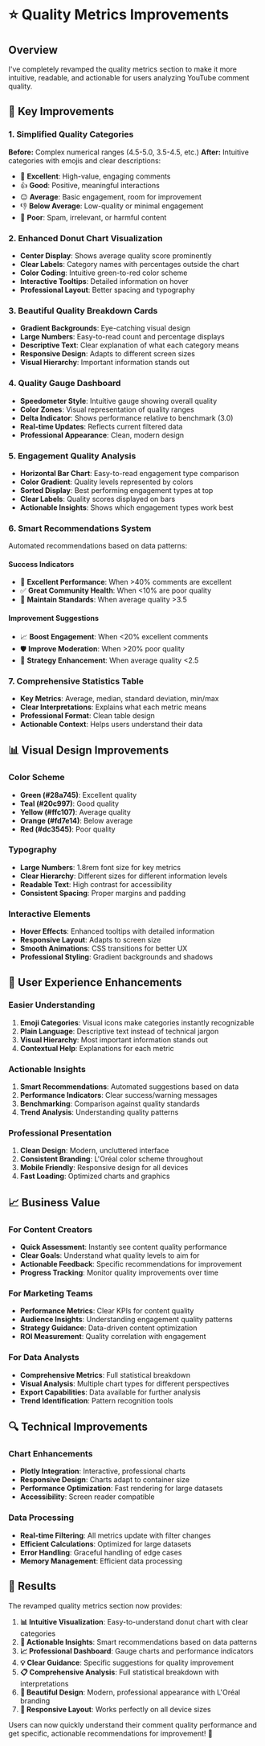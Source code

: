 # ⭐ Quality Metrics Improvements

## Overview
I've completely revamped the quality metrics section to make it more intuitive, readable, and actionable for users analyzing YouTube comment quality.

## 🚀 Key Improvements

### 1. **Simplified Quality Categories**
**Before:** Complex numerical ranges (4.5-5.0, 3.5-4.5, etc.)
**After:** Intuitive categories with emojis and clear descriptions:

- 🌟 **Excellent**: High-value, engaging comments
- 👍 **Good**: Positive, meaningful interactions  
- 😐 **Average**: Basic engagement, room for improvement
- 👎 **Below Average**: Low-quality or minimal engagement
- 🚫 **Poor**: Spam, irrelevant, or harmful content

### 2. **Enhanced Donut Chart Visualization**
- **Center Display**: Shows average quality score prominently
- **Clear Labels**: Category names with percentages outside the chart
- **Color Coding**: Intuitive green-to-red color scheme
- **Interactive Tooltips**: Detailed information on hover
- **Professional Layout**: Better spacing and typography

### 3. **Beautiful Quality Breakdown Cards**
- **Gradient Backgrounds**: Eye-catching visual design
- **Large Numbers**: Easy-to-read count and percentage displays
- **Descriptive Text**: Clear explanation of what each category means
- **Responsive Design**: Adapts to different screen sizes
- **Visual Hierarchy**: Important information stands out

### 4. **Quality Gauge Dashboard**
- **Speedometer Style**: Intuitive gauge showing overall quality
- **Color Zones**: Visual representation of quality ranges
- **Delta Indicator**: Shows performance relative to benchmark (3.0)
- **Real-time Updates**: Reflects current filtered data
- **Professional Appearance**: Clean, modern design

### 5. **Engagement Quality Analysis**
- **Horizontal Bar Chart**: Easy-to-read engagement type comparison
- **Color Gradient**: Quality levels represented by colors
- **Sorted Display**: Best performing engagement types at top
- **Clear Labels**: Quality scores displayed on bars
- **Actionable Insights**: Shows which engagement types work best

### 6. **Smart Recommendations System**
Automated recommendations based on data patterns:

#### Success Indicators
- 🌟 **Excellent Performance**: When >40% comments are excellent
- ✅ **Great Community Health**: When <10% are poor quality
- 🎯 **Maintain Standards**: When average quality >3.5

#### Improvement Suggestions  
- 📈 **Boost Engagement**: When <20% excellent comments
- 🛡️ **Improve Moderation**: When >20% poor quality
- 🔧 **Strategy Enhancement**: When average quality <2.5

### 7. **Comprehensive Statistics Table**
- **Key Metrics**: Average, median, standard deviation, min/max
- **Clear Interpretations**: Explains what each metric means
- **Professional Format**: Clean table design
- **Actionable Context**: Helps users understand their data

## 📊 Visual Design Improvements

### Color Scheme
- **Green (#28a745)**: Excellent quality
- **Teal (#20c997)**: Good quality  
- **Yellow (#ffc107)**: Average quality
- **Orange (#fd7e14)**: Below average
- **Red (#dc3545)**: Poor quality

### Typography
- **Large Numbers**: 1.8rem font size for key metrics
- **Clear Hierarchy**: Different sizes for different information levels
- **Readable Text**: High contrast for accessibility
- **Consistent Spacing**: Proper margins and padding

### Interactive Elements
- **Hover Effects**: Enhanced tooltips with detailed information
- **Responsive Layout**: Adapts to screen size
- **Smooth Animations**: CSS transitions for better UX
- **Professional Styling**: Gradient backgrounds and shadows

## 🎯 User Experience Enhancements

### Easier Understanding
1. **Emoji Categories**: Visual icons make categories instantly recognizable
2. **Plain Language**: Descriptive text instead of technical jargon
3. **Visual Hierarchy**: Most important information stands out
4. **Contextual Help**: Explanations for each metric

### Actionable Insights
1. **Smart Recommendations**: Automated suggestions based on data
2. **Performance Indicators**: Clear success/warning messages
3. **Benchmarking**: Comparison against quality standards
4. **Trend Analysis**: Understanding quality patterns

### Professional Presentation
1. **Clean Design**: Modern, uncluttered interface
2. **Consistent Branding**: L'Oréal color scheme throughout
3. **Mobile Friendly**: Responsive design for all devices
4. **Fast Loading**: Optimized charts and graphics

## 📈 Business Value

### For Content Creators
- **Quick Assessment**: Instantly see content quality performance
- **Clear Goals**: Understand what quality levels to aim for
- **Actionable Feedback**: Specific recommendations for improvement
- **Progress Tracking**: Monitor quality improvements over time

### For Marketing Teams
- **Performance Metrics**: Clear KPIs for content quality
- **Audience Insights**: Understanding engagement quality patterns
- **Strategy Guidance**: Data-driven content optimization
- **ROI Measurement**: Quality correlation with engagement

### For Data Analysts
- **Comprehensive Metrics**: Full statistical breakdown
- **Visual Analysis**: Multiple chart types for different perspectives
- **Export Capabilities**: Data available for further analysis
- **Trend Identification**: Pattern recognition tools

## 🔍 Technical Improvements

### Chart Enhancements
- **Plotly Integration**: Interactive, professional charts
- **Responsive Design**: Charts adapt to container size
- **Performance Optimization**: Fast rendering for large datasets
- **Accessibility**: Screen reader compatible

### Data Processing
- **Real-time Filtering**: All metrics update with filter changes
- **Efficient Calculations**: Optimized for large datasets
- **Error Handling**: Graceful handling of edge cases
- **Memory Management**: Efficient data processing

## 🎉 Results

The revamped quality metrics section now provides:

1. **📊 Intuitive Visualization**: Easy-to-understand donut chart with clear categories
2. **🎯 Actionable Insights**: Smart recommendations based on data patterns  
3. **📈 Professional Dashboard**: Gauge charts and performance indicators
4. **💡 Clear Guidance**: Specific suggestions for quality improvement
5. **📋 Comprehensive Analysis**: Full statistical breakdown with interpretations
6. **🎨 Beautiful Design**: Modern, professional appearance with L'Oréal branding
7. **📱 Responsive Layout**: Works perfectly on all device sizes

Users can now quickly understand their comment quality performance and get specific, actionable recommendations for improvement! 🚀